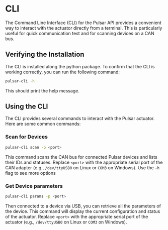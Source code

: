 # CLI

The Command Line Interface (CLI) for the Pulsar API provides a convenient way to interact with the actuator directly from a terminal. This is particularly useful for quick communication test and for scanning devices on a CAN bus.

## Verifying the Installation

The CLI is installed along the python package. To confirm that the CLI is working correctly, you can run the following command:

```bash
pulsar-cli -h
```
This should print the help message.

## Using the CLI
The CLI provides several commands to interact with the Pulsar actuator. Here are some common commands:

### Scan for Devices
```bash
pulsar-cli scan -p <port>
```
This command scans the CAN bus for connected Pulsar devices and lists their IDs and statuses. Replace `<port>` with the appropriate serial port of the CAN adapter (e.g., `/dev/ttyUSB0` on Linux or `COM3` on Windows).
Use the `-h` flag to see more options


### Get Device parameters
```bash
pulsar-cli params -p <port>
```
Then connected to a device via USB, you can retrieve all the parameters of the device. This command will display the current configuration and status of the actuator. Replace `<port>` with the appropriate serial port of the actuator (e.g., `/dev/ttyUSB0` on Linux or `COM3` on Windows).